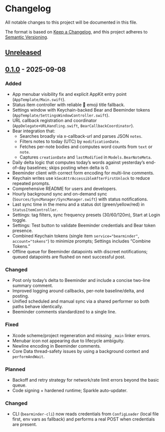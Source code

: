 # Changelog

All notable changes to this project will be documented in this file.

The format is based on [Keep a Changelog](https://keepachangelog.com/en/1.1.0/),
and this project adheres to [Semantic Versioning](https://semver.org/spec/v2.0.0.html).

## [Unreleased]

## [0.1.0] - 2025-09-08
### Added
- App menubar visibility fix and explicit AppKit entry point (`AppTemplate/Main.swift`).
- Status item controller with reliable 🐻 emoji title fallback.
- Settings window with Keychain-backed Bear and Beeminder tokens (`AppTemplate/SettingsWindowController.swift`).
- URL callback registration and coordinator (`AppDelegate+URLHandling.swift`, `BearCallbackCoordinator`).
- Bear integration that:
  - Searches broadly via x-callback-url and parses JSON `notes`.
  - Filters notes to today (UTC) by `modificationDate`.
  - Fetches per-note bodies and computes word counts from `text` or `note`.
  - Captures `creationDate` and `lastModified` in `Models.BearNoteMeta`.
- Daily delta logic that computes today’s words against yesterday’s end-of-day baselines; skips posting when delta is 0.
- Beeminder client with correct form encoding for multi-line comments.
- Keychain writes use `kSecAttrAccessibleAfterFirstUnlock` to reduce repeated prompts.
- Comprehensive README for users and developers.
 - Hourly background sync and on-demand sync (`Sources/SyncManager/SyncManager.swift`) with status notifications.
 - Last sync time in the menu and a status dot (green/yellow/red) in `StatusItemController`.
 - Settings: tag filters, sync frequency presets (30/60/120m), Start at Login toggle.
 - Settings: Test button to validate Beeminder credentials and Bear token presence.
 - Combined Keychain tokens (single item `service="bearminder"`, `account="tokens"`) to minimize prompts; Settings includes “Combine Tokens.”
 - Offline queue for Beeminder datapoints with discreet notifications; queued datapoints are flushed on next successful post.

### Changed
- Post only today’s delta to Beeminder and include a concise two-line summary comment.
- Improved logging around callbacks, per-note baseline/delta, and posting.
 - Unified scheduled and manual sync via a shared performer so both paths behave identically.
 - Beeminder comments standardized to a single line.

### Fixed
- Xcode scheme/project regeneration and missing `_main` linker errors.
- Menubar icon not appearing due to lifecycle ambiguity.
- Newline encoding in Beeminder comments.
 - Core Data thread-safety issues by using a background context and `performAndWait`.

### Planned
- Backoff and retry strategy for network/rate limit errors beyond the basic queue.
- Code signing + hardened runtime; Sparkle auto-updater.

### Changed
- CLI (`bearminder-cli`) now reads credentials from `ConfigLoader` (local file first, env vars as fallback) and performs a real POST when credentials are present.

[Unreleased]: https://github.com/brennanbrown/bearminder/compare/v0.1.0...HEAD
[0.1.0]: https://github.com/brennanbrown/bearminder/releases/tag/v0.1.0
